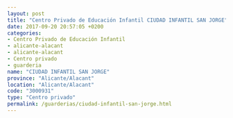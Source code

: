```yaml
---
layout: post
title: "Centro Privado de Educación Infantil CIUDAD INFANTIL SAN JORGE"
date: 2017-09-20 20:57:05 +0200
categories:
- Centro Privado de Educación Infantil
- alicante-alacant
- alicante-alacant
- Centro privado
- guarderia
name: "CIUDAD INFANTIL SAN JORGE"
province: "Alicante/Alacant"
location: "Alicante/Alacant"
code: "3000931"
type: "Centro privado"
permalink: /guarderias/ciudad-infantil-san-jorge.html
---
```

